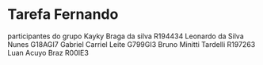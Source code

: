 # Tarefa Fernando
participantes do grupo
Kayky Braga da silva R194434
Leonardo da Silva Nunes G18AGI7
Gabriel Carriel Leite G799GI3
Bruno Minitti Tardelli R197263
Luan Acuyo Braz R00IE3
